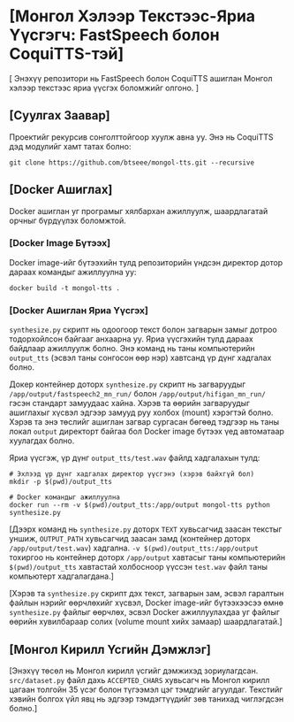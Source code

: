 # [Монгол Хэлээр Текстээс-Яриа Үүсгэгч: FastSpeech болон CoquiTTS-тэй]

[ Энэхүү репозитори нь FastSpeech болон CoquiTTS ашиглан Монгол хэлээр текстээс яриа үүсгэх боломжийг олгоно. ]

## [Суулгах Заавар]

Проектийг рекурсив сонголттойгоор хуулж авна уу. Энэ нь CoquiTTS дэд модулийг хамт татах болно:
```shell
git clone https://github.com/btseee/mongol-tts.git --recursive
```

## [Docker Ашиглах]

Docker ашиглан уг програмыг хялбархан ажиллуулж, шаардлагатай орчныг бүрдүүлэх боломжтой.

### [Docker Image Бүтээх]

Docker image-ийг бүтээхийн тулд репозиторийн үндсэн директор дотор дараах командыг ажиллуулна уу:
```shell
docker build -t mongol-tts .
```

### [Docker Ашиглан Яриа Үүсгэх]

`synthesize.py` скрипт нь одоогоор текст болон загварын замыг дотроо тодорхойлсон байгааг анхаарна уу. Яриа үүсгэхийн тулд дараах байдлаар ажиллуулж болно. Энэ команд нь таны компьютерийн `output_tts` (эсвэл таны сонгосон өөр нэр) хавтсанд үр дүнг хадгалах болно.

Докер контейнер доторх `synthesize.py` скрипт нь загваруудыг `/app/output/fastspeech2_mn_run/` болон `/app/output/hifigan_mn_run/` гэсэн стандарт замуудаас хайна. Хэрэв та өөрийн загваруудыг ашиглахыг хүсвэл эдгээр замууд руу холбох (mount) хэрэгтэй болно. Хэрэв та энэ төслийг ашиглан загвар сургасан бөгөөд тэдгээр нь таны локал `output` директорт байгаа бол Docker image бүтээх үед автоматаар хуулагдах болно.

Яриа үүсгэж, үр дүнг `output_tts/test.wav` файлд хадгалахын тулд:
```shell
# Эхлээд үр дүнг хадгалах директор үүсгэнэ (хэрэв байхгүй бол)
mkdir -p $(pwd)/output_tts

# Docker командыг ажиллуулна
docker run --rm -v $(pwd)/output_tts:/app/output mongol-tts python synthesize.py
```
[Дээрх команд нь `synthesize.py` доторх `TEXT` хувьсагчид заасан текстыг уншиж, `OUTPUT_PATH` хувьсагчид заасан замд (контейнер доторх `/app/output/test.wav`) хадгална. `-v $(pwd)/output_tts:/app/output` тохиргоо нь контейнер доторх `/app/output` хавтасыг таны компьютерийн `$(pwd)/output_tts` хавтастай холбосноор үүссэн `test.wav` файл таны компьютерт хадгалагдана.]

[Хэрэв та `synthesize.py` скрипт дэх текст, загварын зам, эсвэл гаралтын файлын нэрийг өөрчлөхийг хүсвэл, Docker image-ийг бүтээхээсээ өмнө `synthesize.py` файлыг өөрчлөх, эсвэл Docker ажиллуулахдаа уг файлыг өөрийн хувилбараар солих (volume mount хийх замаар) шаардлагатай.]

## [Монгол Кирилл Үсгийн Дэмжлэг]

[Энэхүү төсөл нь Монгол кирилл үсгийг дэмжихэд зориулагдсан. `src/dataset.py` файл дахь `ACCEPTED_CHARS` хувьсагч нь Монгол кирилл цагаан толгойн 35 үсэг болон түгээмэл цэг тэмдгийг агуулдаг. Текстийг хэвийн болгох үйл явц нь эдгээр тэмдэгтүүдийг зөв танихад чиглэгдсэн болно.]
